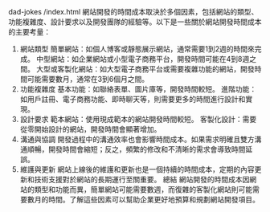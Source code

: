 dad-jokes
/index.html
網站開發的時間成本取決於多個因素，包括網站的類型、功能複雜度、設計要求以及開發團隊的經驗等。以下是一些關於網站開發時間成本的主要考量：
1. 網站類型
簡單網站：如個人博客或靜態展示網站，通常需要1到2週的時間來完成。
中型網站：如企業網站或小型電子商務平台，開發時間可能在4到8週之間。
大型或客製化網站：如大型電子商務平台或需要複雜功能的網站，開發時間可能需要數月，通常在3到6個月之間。
2. 功能複雜度
基本功能：如聯絡表單、圖片庫等，開發時間較短。
進階功能：如用戶註冊、電子商務功能、即時聊天等，則需要更多的時間進行設計和實現。
3. 設計要求
範本網站：使用現成範本的網站開發時間較短。
客製化設計：需要從零開始設計的網站，開發時間會顯著增加。
4. 溝通與協調
開發過程中的溝通效率也會影響時間成本。如果需求明確且雙方溝通順暢，開發時間會縮短；反之，頻繁的修改和不清晰的需求會導致時間延誤。
5. 維護與更新
網站上線後的維護和更新也是一個持續的時間成本，定期的內容更新和技術支援對於網站的長期運行至關重要。
總結
網站開發的時間成本因網站的類型和功能而異，簡單網站可能需要數週，而復雜的客製化網站則可能需要數月的時間。了解這些因素可以幫助企業更好地預算和規劃網站開發項目。
